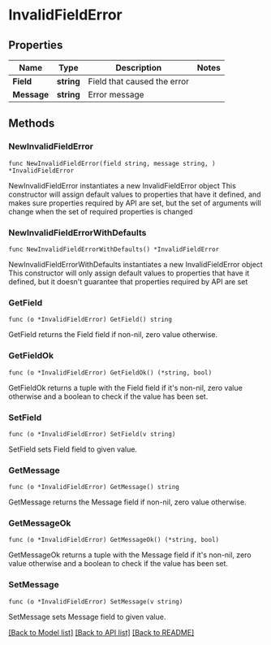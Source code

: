 # InvalidFieldError

## Properties

Name | Type | Description | Notes
------------ | ------------- | ------------- | -------------
**Field** | **string** | Field that caused the error | 
**Message** | **string** | Error message | 

## Methods

### NewInvalidFieldError

`func NewInvalidFieldError(field string, message string, ) *InvalidFieldError`

NewInvalidFieldError instantiates a new InvalidFieldError object
This constructor will assign default values to properties that have it defined,
and makes sure properties required by API are set, but the set of arguments
will change when the set of required properties is changed

### NewInvalidFieldErrorWithDefaults

`func NewInvalidFieldErrorWithDefaults() *InvalidFieldError`

NewInvalidFieldErrorWithDefaults instantiates a new InvalidFieldError object
This constructor will only assign default values to properties that have it defined,
but it doesn't guarantee that properties required by API are set

### GetField

`func (o *InvalidFieldError) GetField() string`

GetField returns the Field field if non-nil, zero value otherwise.

### GetFieldOk

`func (o *InvalidFieldError) GetFieldOk() (*string, bool)`

GetFieldOk returns a tuple with the Field field if it's non-nil, zero value otherwise
and a boolean to check if the value has been set.

### SetField

`func (o *InvalidFieldError) SetField(v string)`

SetField sets Field field to given value.


### GetMessage

`func (o *InvalidFieldError) GetMessage() string`

GetMessage returns the Message field if non-nil, zero value otherwise.

### GetMessageOk

`func (o *InvalidFieldError) GetMessageOk() (*string, bool)`

GetMessageOk returns a tuple with the Message field if it's non-nil, zero value otherwise
and a boolean to check if the value has been set.

### SetMessage

`func (o *InvalidFieldError) SetMessage(v string)`

SetMessage sets Message field to given value.



[[Back to Model list]](../README.md#documentation-for-models) [[Back to API list]](../README.md#documentation-for-api-endpoints) [[Back to README]](../README.md)


